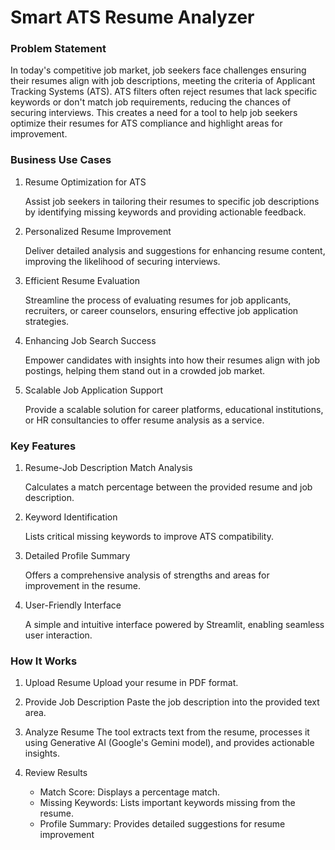 # Smart ATS Resume Analyzer

### Problem Statement

In today's competitive job market, job seekers face challenges ensuring their resumes align with job descriptions, meeting the criteria of Applicant Tracking Systems (ATS). ATS filters often reject resumes that lack specific keywords or don't match job requirements, reducing the chances of securing interviews. This creates a need for a tool to help job seekers optimize their resumes for ATS compliance and highlight areas for improvement.

### Business Use Cases

1. Resume Optimization for ATS

    Assist job seekers in tailoring their resumes to specific job descriptions by identifying missing keywords and providing actionable feedback.

2. Personalized Resume Improvement

    Deliver detailed analysis and suggestions for enhancing resume content, improving the likelihood of securing interviews.

3. Efficient Resume Evaluation

    Streamline the process of evaluating resumes for job applicants, recruiters, or career counselors, ensuring effective job application strategies.

4. Enhancing Job Search Success

    Empower candidates with insights into how their resumes align with job postings, helping them stand out in a crowded job market.

5. Scalable Job Application Support

    Provide a scalable solution for career platforms, educational institutions, or HR consultancies to offer resume analysis as a service.

### Key Features

1. Resume-Job Description Match Analysis

    Calculates a match percentage between the provided resume and job description.

2. Keyword Identification

    Lists critical missing keywords to improve ATS compatibility.

3. Detailed Profile Summary

    Offers a comprehensive analysis of strengths and areas for improvement in the resume.

4. User-Friendly Interface

    A simple and intuitive interface powered by Streamlit, enabling seamless user interaction.

### How It Works
1. Upload Resume
    Upload your resume in PDF format.

2. Provide Job Description
    Paste the job description into the provided text area.

3. Analyze Resume
    The tool extracts text from the resume, processes it using Generative AI (Google's Gemini model), and provides actionable insights.

4. Review Results

    - Match Score: Displays a percentage match.
    - Missing Keywords: Lists important keywords missing from the resume.
    - Profile Summary: Provides detailed suggestions for resume improvement


